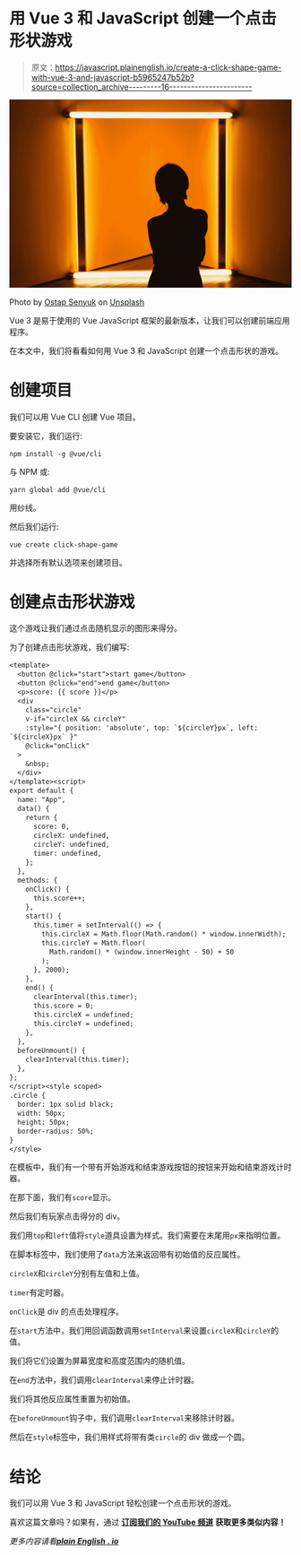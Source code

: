 # 用 Vue 3 和 JavaScript 创建一个点击形状游戏

> 原文：<https://javascript.plainenglish.io/create-a-click-shape-game-with-vue-3-and-javascript-b5965247b52b?source=collection_archive---------16----------------------->

![](img/e5ff89e1aa207f6abb58a0be9891fb68.png)

Photo by [Ostap Senyuk](https://unsplash.com/@kintecus?utm_source=medium&utm_medium=referral) on [Unsplash](https://unsplash.com?utm_source=medium&utm_medium=referral)

Vue 3 是易于使用的 Vue JavaScript 框架的最新版本，让我们可以创建前端应用程序。

在本文中，我们将看看如何用 Vue 3 和 JavaScript 创建一个点击形状的游戏。

# 创建项目

我们可以用 Vue CLI 创建 Vue 项目。

要安装它，我们运行:

```
npm install -g @vue/cli
```

与 NPM 或:

```
yarn global add @vue/cli
```

用纱线。

然后我们运行:

```
vue create click-shape-game
```

并选择所有默认选项来创建项目。

# 创建点击形状游戏

这个游戏让我们通过点击随机显示的图形来得分。

为了创建点击形状游戏，我们编写:

```
<template>
  <button @click="start">start game</button>
  <button @click="end">end game</button>
  <p>score: {{ score }}</p>
  <div
    class="circle"
    v-if="circleX && circleY"
    :style="{ position: 'absolute', top: `${circleY}px`, left: `${circleX}px` }"
    @click="onClick"
  >
    &nbsp;
  </div>
</template><script>
export default {
  name: "App",
  data() {
    return {
      score: 0,
      circleX: undefined,
      circleY: undefined,
      timer: undefined,
    };
  },
  methods: {
    onClick() {
      this.score++;
    },
    start() {
      this.timer = setInterval(() => {
        this.circleX = Math.floor(Math.random() * window.innerWidth);
        this.circleY = Math.floor(
          Math.random() * (window.innerHeight - 50) + 50
        );
      }, 2000);
    },
    end() {
      clearInterval(this.timer);
      this.score = 0;
      this.circleX = undefined;
      this.circleY = undefined;
    },
  },
  beforeUnmount() {
    clearInterval(this.timer);
  },
};
</script><style scoped>
.circle {
  border: 1px solid black;
  width: 50px;
  height: 50px;
  border-radius: 50%;
}
</style>
```

在模板中，我们有一个带有开始游戏和结束游戏按钮的按钮来开始和结束游戏计时器。

在那下面，我们有`score`显示。

然后我们有玩家点击得分的 div。

我们用`top`和`left`值将`style`道具设置为样式。我们需要在末尾用`px`来指明位置。

在脚本标签中，我们使用了`data`方法来返回带有初始值的反应属性。

`circleX`和`circleY`分别有左值和上值。

`timer`有定时器。

`onClick`是 div 的点击处理程序。

在`start`方法中，我们用回调函数调用`setInterval`来设置`circleX`和`circleY`的值。

我们将它们设置为屏幕宽度和高度范围内的随机值。

在`end`方法中，我们调用`clearInterval`来停止计时器。

我们将其他反应属性重置为初始值。

在`beforeUnmount`钩子中，我们调用`clearInterval`来移除计时器。

然后在`style`标签中，我们用样式将带有类`circle`的 div 做成一个圆。

# 结论

我们可以用 Vue 3 和 JavaScript 轻松创建一个点击形状的游戏。

喜欢这篇文章吗？如果有，通过 [**订阅我们的 YouTube 频道**](https://www.youtube.com/channel/UCtipWUghju290NWcn8jhyAw?sub_confirmation=true) **获取更多类似内容！**

*更多内容请看*[***plain English . io***](https://plainenglish.io/)